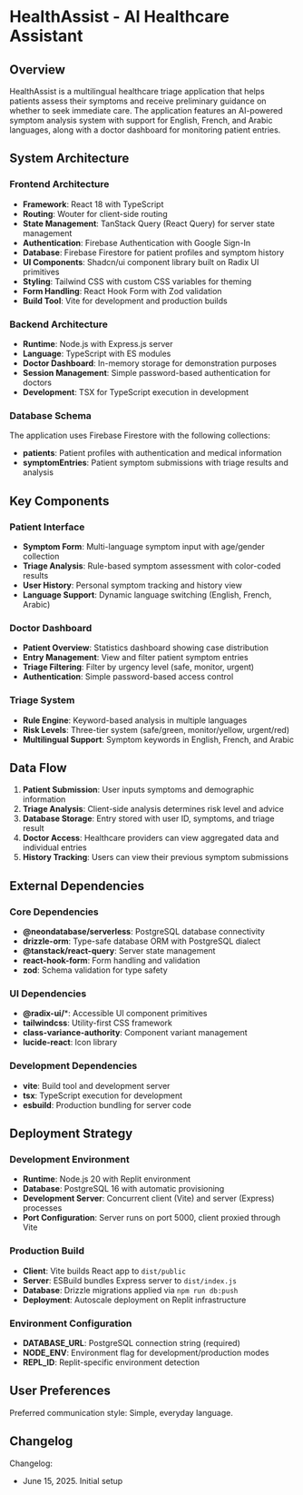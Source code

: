 # HealthAssist - AI Healthcare Assistant

## Overview

HealthAssist is a multilingual healthcare triage application that helps patients assess their symptoms and receive preliminary guidance on whether to seek immediate care. The application features an AI-powered symptom analysis system with support for English, French, and Arabic languages, along with a doctor dashboard for monitoring patient entries.

## System Architecture

### Frontend Architecture
- **Framework**: React 18 with TypeScript
- **Routing**: Wouter for client-side routing
- **State Management**: TanStack Query (React Query) for server state management
- **Authentication**: Firebase Authentication with Google Sign-In
- **Database**: Firebase Firestore for patient profiles and symptom history
- **UI Components**: Shadcn/ui component library built on Radix UI primitives
- **Styling**: Tailwind CSS with custom CSS variables for theming
- **Form Handling**: React Hook Form with Zod validation
- **Build Tool**: Vite for development and production builds

### Backend Architecture
- **Runtime**: Node.js with Express.js server
- **Language**: TypeScript with ES modules
- **Doctor Dashboard**: In-memory storage for demonstration purposes
- **Session Management**: Simple password-based authentication for doctors
- **Development**: TSX for TypeScript execution in development

### Database Schema
The application uses Firebase Firestore with the following collections:
- **patients**: Patient profiles with authentication and medical information
- **symptomEntries**: Patient symptom submissions with triage results and analysis

## Key Components

### Patient Interface
- **Symptom Form**: Multi-language symptom input with age/gender collection
- **Triage Analysis**: Rule-based symptom assessment with color-coded results
- **User History**: Personal symptom tracking and history view
- **Language Support**: Dynamic language switching (English, French, Arabic)

### Doctor Dashboard
- **Patient Overview**: Statistics dashboard showing case distribution
- **Entry Management**: View and filter patient symptom entries
- **Triage Filtering**: Filter by urgency level (safe, monitor, urgent)
- **Authentication**: Simple password-based access control

### Triage System
- **Rule Engine**: Keyword-based analysis in multiple languages
- **Risk Levels**: Three-tier system (safe/green, monitor/yellow, urgent/red)
- **Multilingual Support**: Symptom keywords in English, French, and Arabic

## Data Flow

1. **Patient Submission**: User inputs symptoms and demographic information
2. **Triage Analysis**: Client-side analysis determines risk level and advice
3. **Database Storage**: Entry stored with user ID, symptoms, and triage result
4. **Doctor Access**: Healthcare providers can view aggregated data and individual entries
5. **History Tracking**: Users can view their previous symptom submissions

## External Dependencies

### Core Dependencies
- **@neondatabase/serverless**: PostgreSQL database connectivity
- **drizzle-orm**: Type-safe database ORM with PostgreSQL dialect
- **@tanstack/react-query**: Server state management
- **react-hook-form**: Form handling and validation
- **zod**: Schema validation for type safety

### UI Dependencies
- **@radix-ui/***: Accessible UI component primitives
- **tailwindcss**: Utility-first CSS framework
- **class-variance-authority**: Component variant management
- **lucide-react**: Icon library

### Development Dependencies
- **vite**: Build tool and development server
- **tsx**: TypeScript execution for development
- **esbuild**: Production bundling for server code

## Deployment Strategy

### Development Environment
- **Runtime**: Node.js 20 with Replit environment
- **Database**: PostgreSQL 16 with automatic provisioning
- **Development Server**: Concurrent client (Vite) and server (Express) processes
- **Port Configuration**: Server runs on port 5000, client proxied through Vite

### Production Build
- **Client**: Vite builds React app to `dist/public`
- **Server**: ESBuild bundles Express server to `dist/index.js`
- **Database**: Drizzle migrations applied via `npm run db:push`
- **Deployment**: Autoscale deployment on Replit infrastructure

### Environment Configuration
- **DATABASE_URL**: PostgreSQL connection string (required)
- **NODE_ENV**: Environment flag for development/production modes
- **REPL_ID**: Replit-specific environment detection

## User Preferences

Preferred communication style: Simple, everyday language.

## Changelog

Changelog:
- June 15, 2025. Initial setup